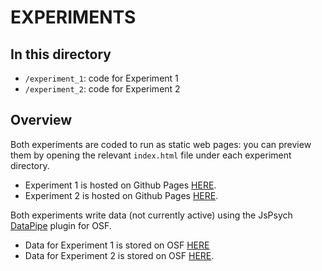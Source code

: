 # EXPERIMENTS

## In this directory
- `/experiment_1`: code for Experiment 1
- `/experiment_2`: code for Experiment 2


## Overview

Both experiments are coded to run as static web pages: you can preview them by opening the relevant `index.html` file under each experiment directory.
- Experiment 1 is hosted on Github Pages [HERE](https://erik-brockbank.github.io/deep_conversations/experiments/norming_study/).
- Experiment 2 is hosted on Github Pages [HERE](https://erik-brockbank.github.io/deep_conversations/experiments/introspection_study).

Both experiments write data (not currently active) using the JsPsych [DataPipe](https://pipe.jspsych.org/) plugin for OSF.
- Data for Experiment 1 is stored on OSF [HERE](https://osf.io/p84m6/)
- Data for Experiment 2 is stored on OSF [HERE](https://osf.io/t6gsh/).